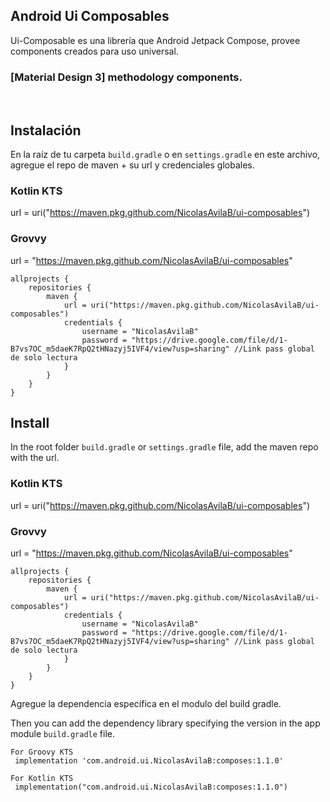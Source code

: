 ## Android Ui Composables
Ui-Composable es una librería que Android Jetpack Compose, provee components creados para uso universal.

### [Material Design 3] methodology components.

<br/>

## Instalación
En la raíz de tu carpeta ```build.gradle``` o en ```settings.gradle``` en este archivo, agregue el repo de maven + su url y credenciales globales.

### Kotlin KTS
url = uri("https://maven.pkg.github.com/NicolasAvilaB/ui-composables")

### Grovvy
url = "https://maven.pkg.github.com/NicolasAvilaB/ui-composables"

```
allprojects {
    repositories {
        maven {
            url = uri("https://maven.pkg.github.com/NicolasAvilaB/ui-composables")
            credentials {
                username = "NicolasAvilaB"
                password = "https://drive.google.com/file/d/1-B7vs7OC_m5daeK7RpQ2tHNazyj5IVF4/view?usp=sharing" //Link pass global de solo lectura
            }
        }
    }
}
```
## Install
In the  root folder ```build.gradle``` or ```settings.gradle``` file, add the maven repo with the url.

### Kotlin KTS
url = uri("https://maven.pkg.github.com/NicolasAvilaB/ui-composables")

### Grovvy
url = "https://maven.pkg.github.com/NicolasAvilaB/ui-composables"

```
allprojects {
    repositories {
        maven {
            url = uri("https://maven.pkg.github.com/NicolasAvilaB/ui-composables")
            credentials {
                username = "NicolasAvilaB"
                password = "https://drive.google.com/file/d/1-B7vs7OC_m5daeK7RpQ2tHNazyj5IVF4/view?usp=sharing" //Link pass global de solo lectura
            }
        }
    }
}
```
Agregue la dependencia específica en el modulo del build gradle.

Then you can add the dependency library specifying the version in the app module ```build.gradle``` file.
```
For Groovy KTS
 implementation 'com.android.ui.NicolasAvilaB:composes:1.1.0'

For Kotlin KTS
 implementation("com.android.ui.NicolasAvilaB:composes:1.1.0")

```

<br/>

